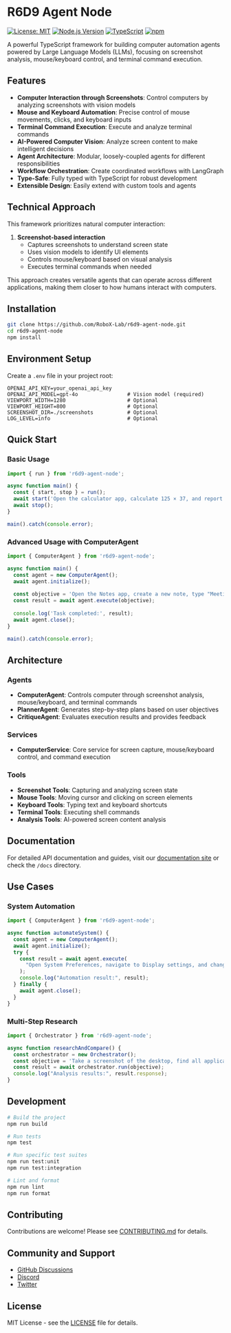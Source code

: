 # R6D9 Agent Node

[![License: MIT](https://img.shields.io/badge/License-MIT-blue.svg)](https://opensource.org/licenses/MIT)
[![Node.js Version](https://img.shields.io/badge/node-%3E%3D20.0.0-brightgreen.svg)](https://nodejs.org/)
[![TypeScript](https://img.shields.io/badge/TypeScript-%3E%3D5.0.0-blue.svg)](https://www.typescriptlang.org/)
[![npm](https://img.shields.io/npm/v/r6d9-agent-node.svg)](https://www.npmjs.com/package/r6d9-agent-node)

A powerful TypeScript framework for building computer automation agents powered by Large Language Models (LLMs), focusing on screenshot analysis, mouse/keyboard control, and terminal command execution.

## Features

- **Computer Interaction through Screenshots**: Control computers by analyzing screenshots with vision models
- **Mouse and Keyboard Automation**: Precise control of mouse movements, clicks, and keyboard inputs
- **Terminal Command Execution**: Execute and analyze terminal commands
- **AI-Powered Computer Vision**: Analyze screen content to make intelligent decisions
- **Agent Architecture**: Modular, loosely-coupled agents for different responsibilities
- **Workflow Orchestration**: Create coordinated workflows with LangGraph
- **Type-Safe**: Fully typed with TypeScript for robust development
- **Extensible Design**: Easily extend with custom tools and agents

## Technical Approach

This framework prioritizes natural computer interaction:

1. **Screenshot-based interaction**
   - Captures screenshots to understand screen state
   - Uses vision models to identify UI elements
   - Controls mouse/keyboard based on visual analysis
   - Executes terminal commands when needed

This approach creates versatile agents that can operate across different applications, making them closer to how humans interact with computers.

## Installation

```bash
git clone https://github.com/RoboX-Lab/r6d9-agent-node.git
cd r6d9-agent-node
npm install
```

## Environment Setup

Create a `.env` file in your project root:

```
OPENAI_API_KEY=your_openai_api_key
OPENAI_API_MODEL=gpt-4o                # Vision model (required)
VIEWPORT_WIDTH=1280                    # Optional 
VIEWPORT_HEIGHT=800                    # Optional
SCREENSHOT_DIR=./screenshots           # Optional
LOG_LEVEL=info                         # Optional
```

## Quick Start

### Basic Usage

```typescript
import { run } from 'r6d9-agent-node';

async function main() {
  const { start, stop } = run();
  await start('Open the calculator app, calculate 125 × 37, and report the result');
  await stop();
}

main().catch(console.error);
```

### Advanced Usage with ComputerAgent

```typescript
import { ComputerAgent } from 'r6d9-agent-node';

async function main() {
  const agent = new ComputerAgent();
  await agent.initialize();
  
  const objective = 'Open the Notes app, create a new note, type "Meeting agenda for tomorrow", and save it';
  const result = await agent.execute(objective);
  
  console.log('Task completed:', result);
  await agent.close();
}

main().catch(console.error);
```

## Architecture

### Agents
- **ComputerAgent**: Controls computer through screenshot analysis, mouse/keyboard, and terminal commands
- **PlannerAgent**: Generates step-by-step plans based on user objectives
- **CritiqueAgent**: Evaluates execution results and provides feedback

### Services
- **ComputerService**: Core service for screen capture, mouse/keyboard control, and command execution

### Tools
- **Screenshot Tools**: Capturing and analyzing screen state
- **Mouse Tools**: Moving cursor and clicking on screen elements
- **Keyboard Tools**: Typing text and keyboard shortcuts
- **Terminal Tools**: Executing shell commands
- **Analysis Tools**: AI-powered screen content analysis

## Documentation

For detailed API documentation and guides, visit our [documentation site](https://docs.robox-lab.org/r6d9-agent-node) or check the `/docs` directory.

## Use Cases

### System Automation
```typescript
import { ComputerAgent } from 'r6d9-agent-node';

async function automateSystem() {
  const agent = new ComputerAgent();
  await agent.initialize();
  try {
    const result = await agent.execute(
      "Open System Preferences, navigate to Display settings, and change the screen resolution to 1920x1080"
    );
    console.log("Automation result:", result);
  } finally {
    await agent.close();
  }
}
```

### Multi-Step Research
```typescript
import { Orchestrator } from 'r6d9-agent-node';

async function researchAndCompare() {
  const orchestrator = new Orchestrator();
  const objective = 'Take a screenshot of the desktop, find all application icons, and create a list with their positions';
  const result = await orchestrator.run(objective);
  console.log("Analysis results:", result.response);
}
```

## Development

```bash
# Build the project
npm run build

# Run tests
npm test

# Run specific test suites
npm run test:unit
npm run test:integration

# Lint and format
npm run lint
npm run format
```

## Contributing

Contributions are welcome! Please see [CONTRIBUTING.md](./docs/CONTRIBUTING.md) for details.

## Community and Support

- [GitHub Discussions](https://github.com/RoboX-Lab/r6d9-agent-node/discussions)
- [Discord](https://r6d9.com/discord)
- [Twitter](https://x.com/Roboagent69)
<!-- - [Stack Overflow](https://stackoverflow.com/questions/tagged/r6d9-agent-node) -->

## License

MIT License - see the [LICENSE](./LICENSE) file for details.
